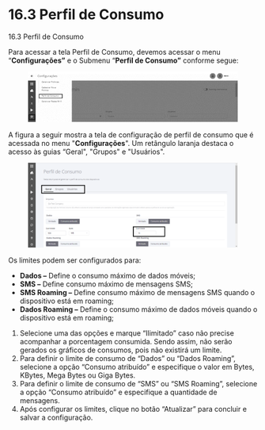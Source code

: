 # 16.3 Perfil de Consumo

16.3 Perfil de Consumo

Para acessar a tela Perfil de Consumo, devemos acessar o menu “**Configurações”** e o Submenu “**Perfil de Consumo”** conforme segue:

<figure><img src=".gitbook/assets/Imagem5.png" alt=""><figcaption></figcaption></figure>

A figura a seguir mostra a tela de configuração de perfil de consumo que é acessada no menu "**Configurações**". Um retângulo laranja destaca o acesso às guias “Geral", "Grupos" e "Usuários".

<figure><img src=".gitbook/assets/Perfil de Consumo.png" alt=""><figcaption></figcaption></figure>

Os limites podem ser configurados para:

* **Dados –** Define o consumo máximo de dados móveis;
* **SMS –** Define consumo máximo de mensagens SMS;
* **SMS Roaming –** Define consumo máximo de mensagens SMS quando o dispositivo está em roaming;
* **Dados Roaming –** Define o consumo máximo de dados móveis quando o dispositivo está em roaming;

1. Selecione uma das opções e marque “Ilimitado” caso não precise acompanhar a porcentagem consumida. Sendo assim, não serão gerados os gráficos de consumos, pois não existirá um limite.
2. Para definir o limite de consumo de “Dados” ou “Dados Roaming”, selecione a opção “Consumo atribuído” e especifique o valor em Bytes, KBytes, Mega Bytes ou Giga Bytes.
3. Para definir o limite de consumo de “SMS” ou “SMS Roaming”, selecione a opção “Consumo atribuído” e especifique a quantidade de mensagens.
4. Após configurar os limites, clique no botão “Atualizar” para concluir e salvar a configuração.
